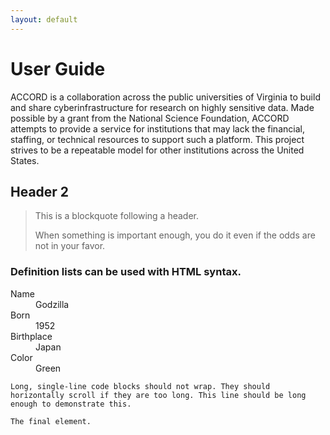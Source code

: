 ```yaml
---
layout: default
---
```


# User Guide

ACCORD is a collaboration across the public universities of Virginia to build and share cyberinfrastructure for research on highly sensitive data. Made possible by a grant from the National Science Foundation, ACCORD attempts to provide a service for institutions that may lack the financial, staffing, or technical resources to support such a platform. This project strives to be a repeatable model for other institutions across the United States.

## Header 2

> This is a blockquote following a header.
>
> When something is important enough, you do it even if the odds are not in your favor.


### Definition lists can be used with HTML syntax.

<dl>
<dt>Name</dt>
<dd>Godzilla</dd>
<dt>Born</dt>
<dd>1952</dd>
<dt>Birthplace</dt>
<dd>Japan</dd>
<dt>Color</dt>
<dd>Green</dd>
</dl>

```
Long, single-line code blocks should not wrap. They should horizontally scroll if they are too long. This line should be long enough to demonstrate this.
```

```
The final element.
```
